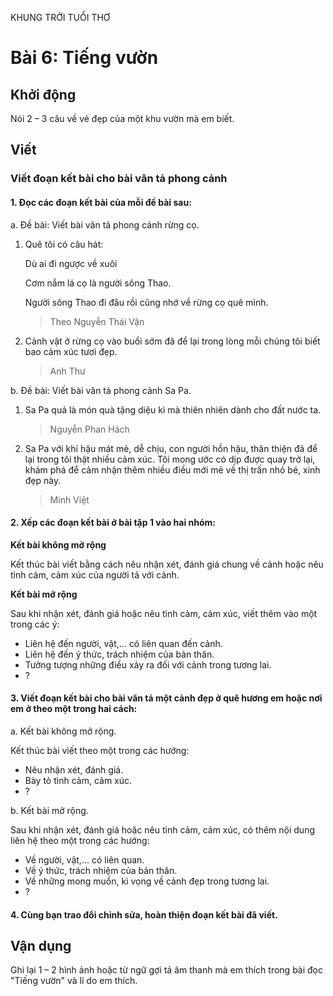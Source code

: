 KHUNG TRỜI TUỔI THƠ

# Bài 6: Tiếng vườn

## Khởi động

Nói 2 – 3 câu về vẻ đẹp của một khu vườn mà em biết.

## Viết

### Viết đoạn kết bài cho bài văn tả phong cảnh

#### 1. Đọc các đoạn kết bài của mỗi đề bài sau:

a. Đề bài: Viết bài văn tả phong cảnh rừng cọ.

1.  Quê tôi có câu hát:
    
    Dù ai đi ngược về xuôi

    Cơm nắm lá cọ là người sông Thao.

    Người sông Thao đi đâu rồi cũng nhớ về rừng cọ quê mình.
    > Theo Nguyễn Thái Vận

2. Cảnh vật ở rừng cọ vào buổi sớm đã để lại trong lòng mỗi chúng tôi biết bao cảm xúc tươi đẹp.
   > Anh Thư

b. Đề bài: Viết bài văn tả phong cảnh Sa Pa.

1. Sa Pa quả là món quà tặng diệu kì mà thiên nhiên dành cho đất nước ta.
   >  Nguyễn Phan Hách

2. Sa Pa với khí hậu mát mẻ, dễ chịu, con người hồn hậu, thân thiện đã để lại trong tôi thật nhiều cảm xúc. Tôi mong ước có dịp được quay trở lại, khám phá để cảm nhận thêm nhiều điều mới mẻ về thị trấn nhỏ bé, xinh đẹp này.
   > Minh Việt

#### 2. Xếp các đoạn kết bài ở bài tập 1 vào hai nhóm:

**Kết bài không mở rộng**

Kết thúc bài viết bằng cách nêu nhận xét, đánh giá chung về cảnh hoặc nêu tình cảm, cảm xúc của người tả với cảnh.

**Kết bài mở rộng**

Sau khi nhận xét, đánh giá hoặc nêu tình cảm, cảm xúc, viết thêm vào một trong các ý:
- Liên hệ đến người, vật,... có liên quan đến cảnh.
- Liên hệ đến ý thức, trách nhiệm của bản thân.
- Tưởng tượng những điều xảy ra đối với cảnh trong tương lai.
- ?

#### 3. Viết đoạn kết bài cho bài văn tả một cảnh đẹp ở quê hương em hoặc nơi em ở theo một trong hai cách:

a. Kết bài không mở rộng.

Kết thúc bài viết theo một trong các hướng:
- Nêu nhận xét, đánh giá.
- Bày tỏ tình cảm, cảm xúc.
- ?

b. Kết bài mở rộng.

Sau khi nhận xét, đánh giá hoặc nêu tình cảm, cảm xúc, có thêm nội dung liên hệ theo một trong các hướng:
- Về người, vật,... có liên quan.
- Về ý thức, trách nhiệm của bản thân.
- Về những mong muốn, kì vọng về cảnh đẹp trong tương lai.
- ?

#### 4. Cùng bạn trao đổi chỉnh sửa, hoàn thiện đoạn kết bài đã viết.

## Vận dụng

Ghi lại 1 – 2 hình ảnh hoặc từ ngữ gợi tả âm thanh mà em thích trong bài đọc "Tiếng vườn" và lí do em thích.
